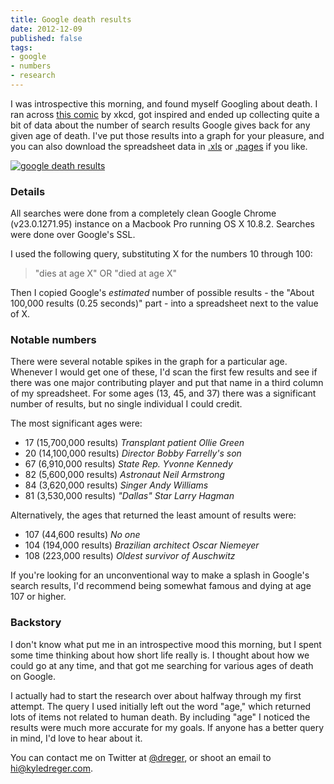 ```yaml
---
title: Google death results
date: 2012-12-09
published: false
tags: 
- google
- numbers
- research
---
```


I was introspective this morning, and found myself Googling about death. I ran across [this comic](http://xkcd.com/369/) by xkcd, got inspired and ended up collecting quite a bit of data about the number of search results Google gives back for any given age of death. I've put those results into a graph for your pleasure, and you can also download the spreadsheet data in [.xls](http://blog.kyledreger.com.s3.amazonaws.com/2012-12-08-dreger-google-death-results.xls) or [.pages](http://blog.kyledreger.com.s3.amazonaws.com/2012-12-08-dreger-google-death-results.numbers) if you like. 

[![google death results](http://blog.kyledreger.com.s3.amazonaws.com/2012-12-08-google-death-preview.png)](http://blog.kyledreger.com.s3.amazonaws.com/2012-12-08-google-death-results.png)

### Details

All searches were done from a completely clean Google Chrome (v23.0.1271.95) instance on a Macbook Pro running OS X 10.8.2. Searches were done over Google's SSL. 

I used the following query, substituting X for the numbers 10 through 100: 

> "dies at age X" OR "died at age X" 

Then I copied Google's *estimated* number of possible results - the "About 100,000 results (0.25 seconds)" part - into a spreadsheet next to the value of X. 

### Notable numbers

There were several notable spikes in the graph for a particular age. Whenever I would get one of these, I'd scan the first few results and see if there was one major contributing player and put that name in a third column of my spreadsheet. For some ages (13, 45, and 37) there was a significant number of results, but no single individual I could credit. 

The most significant ages were:

- 17 (15,700,000 results) *Transplant patient Ollie Green*
- 20 (14,100,000 results) *Director Bobby Farrelly's son*
- 67 (6,910,000 results) *State Rep. Yvonne Kennedy*
- 82 (5,600,000 results) *Astronaut Neil Armstrong*
- 84 (3,620,000 results) *Singer Andy Williams*
- 81 (3,530,000 results) *"Dallas" Star Larry Hagman*

Alternatively, the ages that returned the least amount of results were: 

- 107 (44,600 results) *No one*
- 104 (194,000 results) *Brazilian architect Oscar Niemeyer*
- 108 (223,000 results) *Oldest survivor of Auschwitz*

If you're looking for an unconventional way to make a splash in Google's search results, I'd recommend being somewhat famous and dying at age 107 or higher. 

### Backstory

I don't know what put me in an introspective mood this morning, but I spent some time thinking about how short life really is. I thought about how we could go at any time, and that got me searching for various ages of death on Google. 

I actually had to start the research over about halfway through my first attempt. The query I used initially left out the word "age," which returned lots of items not related to human death. By including "age" I noticed the results were much more accurate for my goals. If anyone has a better query in mind, I'd love to hear about it. 

You can contact me on Twitter at [@dreger](http://twitter.com/dreger), or shoot an email to <hi@kyledreger.com>. 


